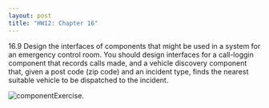 ```yaml
---
layout: post
title: "HW12: Chapter 16"
---
```


16.9 Design the interfaces of components that might be used in a system for an emergency control room. You should design interfaces for a call-loggin component that records calls made, and a vehicle discovery component that, given a post code (zip code) and an incident type, finds the nearest suitable vehicle to be dispatched to the incident.

![componentExercise](/images/componentExercise.png " ").

